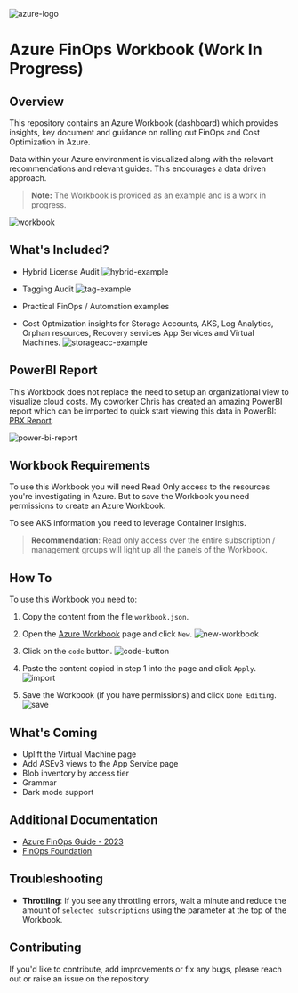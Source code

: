 ![azure-logo](azure-logo-384.png)
# Azure FinOps Workbook (Work In Progress)

## Overview

This repository contains an Azure Workbook (dashboard) which provides insights, key document and guidance on rolling out FinOps and Cost Optimization in Azure.

Data within your Azure environment is visualized along with the relevant recommendations and relevant guides. This encourages a data driven approach.

> **Note:** The Workbook is provided as an example and is a work in progress.

![workbook](finops-workbook-1.png)

## What's Included?

- Hybrid License Audit
![hybrid-example](hybrid-licensing-example.png)

- Tagging Audit
![tag-example](resource-tag-example.png)

- Practical FinOps / Automation examples

- Cost Optmization insights for Storage Accounts, AKS, Log Analytics, Orphan resources, Recovery services App Services and Virtual Machines.
![storageacc-example](storageaccount-example.png)

## PowerBI Report

This Workbook does not replace the need to setup an organizational view to visualize cloud costs. My coworker Chris has created an amazing PowerBI report which can be imported to quick start viewing this data in PowerBI: [PBX Report](https://github.com/chris-bowman/Azure-Cost-Reporting/tree/main/Power%20BI%20Report).

![power-bi-report](powerbi-report-cost.png)

## Workbook Requirements

To use this Workbook you will need Read Only access to the resources you're investigating in Azure. But to save the Workbook you need permissions to create an Azure Workbook.

To see AKS information you need to leverage Container Insights.

> **Recommendation**: Read only access over the entire subscription / management groups will light up all the panels of the Workbook.

## How To

To use this Workbook you need to:

1. Copy the content from the file `workbook.json`.

2. Open the [Azure Workbook](https://ms.portal.azure.com/#view/Microsoft_Azure_Monitoring/AzureMonitoringBrowseBlade/~/workbooks/menuId/workbooks) page and click `New`.
![new-workbook](workbook-new.png)
3. Click on the `code` button.
![code-button](workbook-developer-import.png)
4. Paste the content copied in step 1 into the page and click `Apply`.
![import](workbook-import.png)
5. Save the Workbook (if you have permissions) and click `Done Editing`.
![save](workbook-save.png)

## What's Coming

- Uplift the Virtual Machine page
- Add ASEv3 views to the App Service page
- Blob inventory by access tier
- Grammar
- Dark mode support

## Additional Documentation

- [Azure FinOps Guide - 2023](https://techcommunity.microsoft.com/t5/fasttrack-for-azure/the-azure-finops-guide/ba-p/3704132)
- [FinOps Foundation](https://www.finops.org/introduction/what-is-finops/)

## Troubleshooting

- **Throttling**: If you see any throttling errors, wait a minute and reduce the amount of `selected subscriptions` using the parameter at the top of the Workbook.

## Contributing

If you'd like to contribute, add improvements or fix any bugs, please reach out or raise an issue on the repository.
